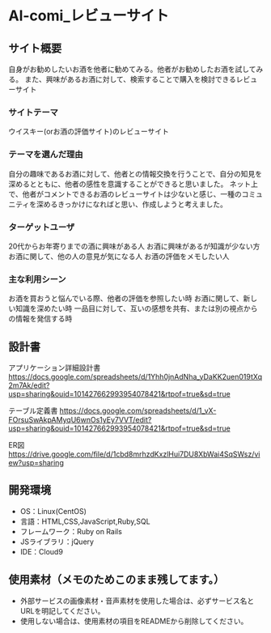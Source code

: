 # Al-comi_レビューサイト

## サイト概要
自身がお勧めしたいお酒を他者に勧めてみる。他者がお勧めしたお酒を試してみる。
また、興味があるお酒に対して、検索することで購入を検討できるレビューサイト

### サイトテーマ
ウイスキー(orお酒の評価サイト)のレビューサイト

### テーマを選んだ理由
自分の趣味であるお酒に対して、他者との情報交換を行うことで、自分の知見を深めるとともに、他者の感性を意識することができると思いました。
ネット上で、他者がコメントできるお酒のレビューサイトは少ないと感じ、一種のコミュニティを深めるきっかけになればと思い、作成しようと考えました。

### ターゲットユーザ
20代からお年寄りまでの酒に興味がある人
お酒に興味があるが知識が少ない方
お酒に関して、他の人の意見が気になる人
お酒の評価をメモしたい人

### 主な利用シーン
お酒を買おうと悩んでいる際、他者の評価を参照したい時
お酒に関して、新しい知識を深めたい時
一品目に対して、互いの感想を共有、または別の視点からの情報を発信する時

## 設計書
アプリケーション詳細設計書
https://docs.google.com/spreadsheets/d/1Yhh0jnAdNha_yDaKK2uen019tXq2m7Ak/edit?usp=sharing&ouid=101427662993954078421&rtpof=true&sd=true

テーブル定義書
https://docs.google.com/spreadsheets/d/1_vX-FOrsuSwAkpAMyqU6wnOs1yEy7VVT/edit?usp=sharing&ouid=101427662993954078421&rtpof=true&sd=true

ER図
https://drive.google.com/file/d/1cbd8mrhzdKxzlHui7DU8XbWai4SqSWsz/view?usp=sharing

## 開発環境
- OS：Linux(CentOS)
- 言語：HTML,CSS,JavaScript,Ruby,SQL
- フレームワーク：Ruby on Rails
- JSライブラリ：jQuery
- IDE：Cloud9

## 使用素材（メモのためこのまま残してます。）
- 外部サービスの画像素材・音声素材を使用した場合は、必ずサービス名とURLを明記してください。
- 使用しない場合は、使用素材の項目をREADMEから削除してください。